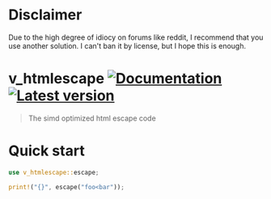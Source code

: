 # Disclaimer
Due to the high degree of idiocy on forums like reddit, I recommend that you use another solution. I can't ban it by license, but I hope this is enough.

# v_htmlescape [![Documentation](https://docs.rs/v_htmlescape/badge.svg)](https://docs.rs/v_htmlescape/) [![Latest version](https://img.shields.io/crates/v/v_htmlescape.svg)](https://crates.io/crates/v_htmlescape)
> The simd optimized html escape code
# Quick start
 
```rust
use v_htmlescape::escape;

print!("{}", escape("foo<bar"));
```
